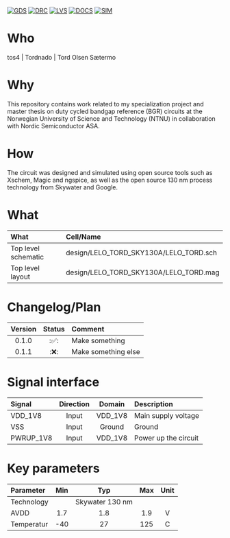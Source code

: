 [![GDS](../../actions/workflows/gds.yaml/badge.svg)](../../actions/workflows/gds.yaml)
[![DRC](../../actions/workflows/drc.yaml/badge.svg)](../../actions/workflows/drc.yaml)
[![LVS](../../actions/workflows/lvs.yaml/badge.svg)](../../actions/workflows/lvs.yaml)
[![DOCS](../../actions/workflows/docs.yaml/badge.svg)](../../actions/workflows/docs.yaml)
[![SIM](../../actions/workflows/sim.yaml/badge.svg)](../../actions/workflows/sim.yaml)


# Who

tos4 | Tordnado | Tord Olsen Sætermo


# Why

This repository contains work related to my specialization project and master thesis on duty cycled bandgap reference (BGR) circuits at the Norwegian University of Science and Technology (NTNU) in collaboration with Nordic Semiconductor ASA.


# How

The circuit was designed and simulated using open source tools such as Xschem, Magic and ngspice, as well as the open source 130 nm process technology from Skywater and Google.


# What

| What                | Cell/Name			       |
| :---                | :---     			       |
| Top level schematic | design/LELO_TORD_SKY130A/LELO_TORD.sch |
| Top level layout    | design/LELO_TORD_SKY130A/LELO_TORD.mag |


# Changelog/Plan

| Version | Status | Comment             |
| :---:   | :---:  | :---                |
| 0.1.0   | :✅:   | Make something      |
| 0.1.1   | :❌:   | Make something else |


# Signal interface

| Signal       | Direction | Domain  | Description                               |
| :---         | :---:     | :---:   | :---                                      |
| VDD_1V8      | Input     | VDD_1V8 | Main supply voltage                       |
| VSS          | Input     | Ground  | Ground                                    |
| PWRUP_1V8    | Input     | VDD_1V8 | Power up the circuit                      |


# Key parameters

| Parameter  | Min   | Typ             | Max   | Unit  |
| :---       | :---: | :---:           | :---: | :---: |
| Technology |       | Skywater 130 nm |       |       |
| AVDD       | 1.7   | 1.8             | 1.9   | V     |
| Temperatur | -40   | 27              | 125   | C     |
